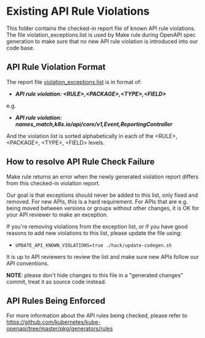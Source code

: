 # Existing API Rule Violations

This folder contains the checked-in report file of known API rule violations.
The file violation\_exceptions.list is used by Make rule during OpenAPI spec generation to make
sure that no new API rule violation is introduced into our code base.

## API Rule Violation Format

The report file [violation\_exceptions.list](./violation_exceptions.list) is in format of:

 * ***API rule violation: \<RULE\>,\<PACKAGE\>,\<TYPE\>,\<FIELD\>***

e.g.

 * ***API rule violation: names_match,k8s.io/api/core/v1,Event,ReportingController***

And the violation list is sorted alphabetically in each of the \<RULE\>, \<PACKAGE\>, \<TYPE\>, \<FIELD\> levels.

## How to resolve API Rule Check Failure

Make rule returns an error when the newly generated violation report differs from this
checked-in violation report.

Our goal is that exceptions should never be added to this list, only fixed and removed.
For new APIs, this is a hard requirement. For APIs that are e.g. being moved between
versions or groups without other changes, it is OK for your API reviewer to make an
exception.

If you're removing violations from the exception list, or if you have good
reasons to add new violations to this list, please update the file using:

 - `UPDATE_API_KNOWN_VIOLATIONS=true ./hack/update-codegen.sh`

It is up to API reviewers to review the list and make sure new APIs follow our API conventions.

**NOTE**: please don't hide changes to this file in a "generated changes" commit, treat it as
source code instead.

## API Rules Being Enforced

For more information about the API rules being checked, please refer to
https://github.com/kubernetes/kube-openapi/tree/master/pkg/generators/rules
